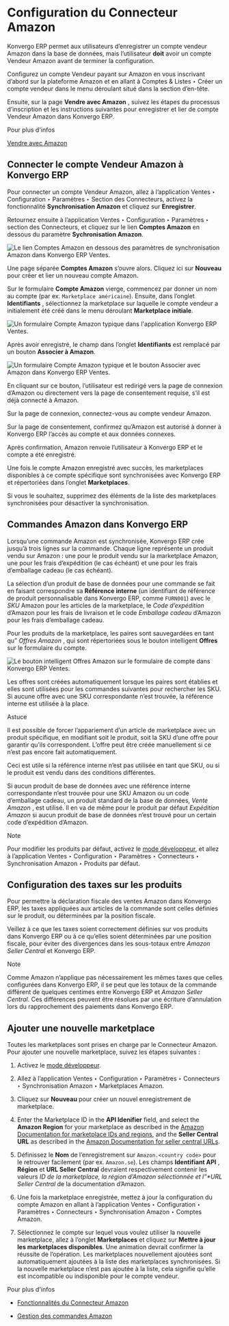 # Configuration du Connecteur Amazon

Konvergo ERP permet aux utilisateurs d’enregistrer un compte vendeur Amazon dans la
base de données, mais l’utilisateur **doit** avoir un compte Vendeur Amazon
avant de terminer la configuration.

Configurez un compte Vendeur payant sur Amazon en vous inscrivant d’abord sur
la plateforme Amazon et en allant à Comptes & Listes ‣ Créer un compte vendeur
dans le menu déroulant situé dans la section d’en-tête.

Ensuite, sur la page **Vendre avec Amazon** , suivez les étapes du processus
d’inscription et les instructions suivantes pour enregistrer et lier de compte
Vendeur Amazon dans Konvergo ERP.

<div class="alert alert-secondary">
<p class="alert-title">
Pour plus d'infos</p><p><a href="https://www.amazon.com/b/?node=12766669011">Vendre avec Amazon</a></p>
</div>

## Connecter le compte Vendeur Amazon à Konvergo ERP

Pour connecter un compte Vendeur Amazon, allez à l’application Ventes ‣
Configuration ‣ Paramètres ‣ Section des Connecteurs, activez la
fonctionnalité **Synchronisation Amazon** et cliquez sur **Enregistrer**.

Retournez ensuite à l’application Ventes ‣ Configuration ‣ Paramètres ‣
section des Connecteurs, et cliquez sur le lien **Comptes Amazon** en dessous
du paramètre **Sychronisation Amazon**.

![Le lien Comptes Amazon en dessous des paramètres de synchronisation Amazon
dans Konvergo ERP Ventes.](../../../../_images/amazon-accounts-link-setting.png)

Une page séparée **Comptes Amazon** s’ouvre alors. Cliquez ici sur **Nouveau**
pour créer et lier un nouveau compte Amazon.

Sur le formulaire **Compte Amazon** vierge, commencez par donner un nom au
compte (par ex. `Marketplace américaine`). Ensuite, dans l’onglet
**Identifiants** , sélectionnez la marketplace sur laquelle le compte vendeur
a initialement été créé dans le menu déroulant **Marketplace initiale**.

![Un formulaire Compte Amazon typique dans l'application Konvergo ERP
Ventes.](../../../../_images/amazon-accounts-form-page.png)

Après avoir enregistré, le champ dans l’onglet **Identifiants** est remplacé
par un bouton **Associer à Amazon**.

![Un formulaire Compte Amazon typique et le bouton Associer avec Amazon dans
Konvergo ERP Ventes.](../../../../_images/amazon-accounts-form-link-button.png)

En cliquant sur ce bouton, l’utilisateur est redirigé vers la page de
connexion d’Amazon ou directement vers la page de consentement requise, s’il
est déjà connecté à Amazon.

Sur la page de connexion, connectez-vous au compte vendeur Amazon.

Sur la page de consentement, confirmez qu’Amazon est autorisé à donner à Konvergo ERP
l’accès au compte et aux données connexes.

Après confirmation, Amazon renvoie l’utilisateur à Konvergo ERP et le compte a été
enregistré.

Une fois le compte Amazon enregistré avec succès, les marketplaces disponibles
à ce compte spécifique sont synchronisées avec Konvergo ERP et répertoriées dans
l’onglet **Marketplaces**.

Si vous le souhaitez, supprimez des éléments de la liste des marketplaces
synchronisées pour désactiver la synchronisation.

## Commandes Amazon dans Konvergo ERP

Lorsqu’une commande Amazon est synchronisée, Konvergo ERP crée jusqu’à trois lignes
sur la commande. Chaque ligne représente un produit vendu sur Amazon : une
pour le produit vendu sur la marketplace Amazon, une pour les frais
d’expédition (le cas échéant) et une pour les frais d’emballage cadeau (le cas
échéant).

La sélection d’un produit de base de données pour une commande se fait en
faisant correspondre sa **Référence interne** (un identifiant de référence de
produit personnalisable dans Konvergo ERP, comme `FURN001`) avec le _SKU_ Amazon pour
les articles de la marketplace, le _Code d’expédition_ d’Amazon pour les frais
de livraison et le code _Emballage cadeau_ d’Amazon pour les frais d’emballage
cadeau.

Pour les produits de la marketplace, les paires sont sauvegardées en tant qu”
_Offres Amazon_ , qui sont répertoriées sous le bouton intelligent **Offres**
sur le formulaire du compte.

![Le bouton intelligent Offres Amazon sur le formulaire de compte dans Konvergo ERP
Ventes.](../../../../_images/amazon-offers-button.png)

Les offres sont créées automatiquement lorsque les paires sont établies et
elles sont utilisées pour les commandes suivantes pour rechercher les SKU. Si
aucune offre avec une SKU correspondante n’est trouvée, la référence interne
est utilisée à la place.

<div class="alert alert-info">
<p class="alert-title">
Astuce</p><p>Il est possible de forcer l’appariement d’un article de marketplace avec un produit spécifique, en modifiant soit le produit, soit la SKU d’une offre pour garantir qu’ils correspondent. L’offre peut être créée manuellement si ce n’est pas encore fait automatiquement.</p>
<p>Ceci est utile si la référence interne n’est pas utilisée en tant que SKU, ou si le produit est vendu dans des conditions différentes.</p>
</div>

Si aucun produit de base de données avec une référence interne correspondante
n’est trouvée pour une SKU Amazon ou un code d’emballage cadeau, un produit
standard de la base de données, _Vente Amazon_ , est utilisé. Il en va de même
pour le produit par défaut _Expédition Amazon_ si aucun produit de base de
données n’est trouvé pour un certain code d’expédition d’Amazon.

<div class="alert alert-primary">
<p class="alert-title">
Note</p><p>Pour modifier les produits par défaut, activez le <a href="../../../general/developer_mode#developer-mode"><span class="std std-ref">mode développeur</span></a>, et allez à l’application Ventes ‣ Configuration ‣ Paramètres ‣ Connecteurs ‣ Synchronisation Amazon ‣ Produits par défaut.</p>
</div>

## Configuration des taxes sur les produits

Pour permettre la déclaration fiscale des ventes Amazon dans Konvergo ERP, les taxes
appliquées aux articles de la commande sont celles définies sur le produit, ou
déterminées par la position fiscale.

Veillez à ce que les taxes soient correctement définies sur vos produits dans
Konvergo ERP ou à ce qu’elles soient déterminées par une position fiscale, pour éviter
des divergences dans les sous-totaux entre _Amazon Seller Central_ et Konvergo ERP.

<div class="alert alert-primary">
<p class="alert-title">
Note</p><p>Comme Amazon n’applique pas nécessairement les mêmes taxes que celles configurées dans Konvergo ERP, il se peut que les totaux de la commande diffèrent de quelques centimes entre Konvergo ERP et <em>Amazon Seller Central</em>. Ces différences peuvent être résolues par une écriture d’annulation lors du rapprochement des paiements dans Konvergo ERP.</p>
</div>

## Ajouter une nouvelle marketplace

Toutes les marketplaces sont prises en charge par le Connecteur Amazon. Pour
ajouter une nouvelle marketplace, suivez les étapes suivantes :

  1. Activez le [mode développeur](../../../general/developer_mode#developer-mode).

  2. Allez à l’application Ventes ‣ Configuration ‣ Paramètres ‣ Connecteurs ‣ Synchronisation Amazon ‣ Marketplaces Amazon.

  3. Cliquez sur **Nouveau** pour créer un nouvel enregistrement de marketplace.

  4. Enter the Marketplace ID in the **API Idenifier** field, and select the **Amazon Region** for your marketplace as described in the [Amazon Documentation for marketplace IDs and regions](https://developer-docs.amazon.com/sp-api/docs/marketplace-ids), and the **Seller Central URL** as described in the [Amazon Documentation for seller central URLs](https://developer-docs.amazon.com/sp-api/docs/seller-central-urls).

  5. Définissez le **Nom** de l’enregistrement sur `Amazon.<country code>` pour le retrouver facilement (par ex. `Amazon.se`). Les champs **Identifiant API** , **Région** et **URL Seller Central** devraient respectivement contenir les valeurs _ID de la marketplace, la région d’Amazon sélectionnée et l”*URL Seller Central_ de la documentation d’Amazon.

  6. Une fois la marketplace enregistrée, mettez à jour la configuration du compte Amazon en allant à l’application Ventes ‣ Configuration ‣ Paramètres ‣ Connecteurs ‣ Synchronisation Amazon ‣ Comptes Amazon.

  7. Sélectionnez le compte sur lequel vous voulez utiliser la nouvelle marketplace, allez à l’onglet **Marketplaces** et cliquez sur **Mettre à jour les marketplaces disponibles**. Une animation devrait confirmer la réussite de l’opération. Les marketplaces nouvellement ajoutées sont automatiquement ajoutées à la liste des marketplaces synchronisées. Si la nouvelle marketplace n’est pas ajoutée à la liste, cela signifie qu’elle est incompatible ou indisponible pour le compte vendeur.

<div class="alert alert-secondary">
<p class="alert-title">
Pour plus d'infos</p><ul>
<li><p><a href="features">Fonctionnalités du Connecteur Amazon</a></p></li>
<li><p><a href="manage">Gestion des commandes Amazon</a></p></li>
</ul>
</div>


